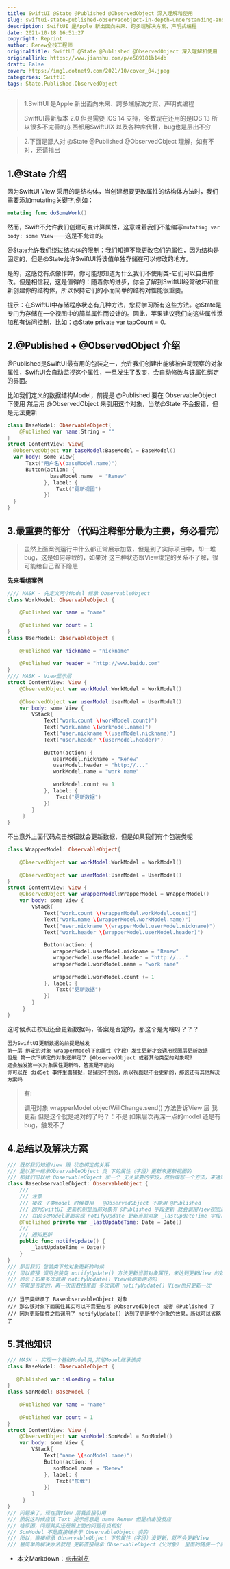 ```yaml
---
title: SwiftUI @State @Published @ObservedObject 深入理解和使用
slug: swiftui-state-published-observadobject-in-depth-understanding-and-use
description: SwiftUI 是Apple 新出面向未来、跨多端解决方案、声明式编程
date: 2021-10-18 16:51:27
copyright: Reprint
author: Renew全栈工程师
originaltitle: SwiftUI @State @Published @ObservedObject 深入理解和使用
originallink: https://www.jianshu.com/p/e589181b14db
draft: False
cover: https://img1.dotnet9.com/2021/10/cover_04.jpeg
categories: SwiftUI
tags: State,Published,ObservedObject
---
```


>1.SwiftUI 是Apple 新出面向未来、跨多端解决方案、声明式编程
>
>SwiftUI最新版本 2.0 但是需要 IOS 14 支持，多数现在还用的是IOS 13 所以很多不完善的东西都用SwiftUIX 以及各种库代替，bug也是层出不穷

>2.下面是鄙人对 @State @Published @ObservedObject 理解，如有不对，还请指出


## 1.@State 介绍

因为SwiftUI View 采用的是结构体，当创建想要更改属性的结构体方法时，我们需要添加mutating关键字,例如：

```Swift
mutating func doSomeWork()
```

然而，Swift不允许我们创建可变计算属性，这意味着我们不能编写`mutating var body: some View`——这是不允许的。

@State允许我们绕过结构体的限制：我们知道不能更改它们的属性，因为结构是固定的，但是@State允许SwiftUI将该值单独存储在可以修改的地方。

是的，这感觉有点像作弊，你可能想知道为什么我们不使用类-它们可以自由修改。但是相信我，这是值得的：随着你的进步，你会了解到SwiftUI经常破坏和重新创建你的结构体，所以保持它们的小而简单的结构对性能很重要。

提示：在SwiftUI中存储程序状态有几种方法，您将学习所有这些方法。@State是专门为存储在一个视图中的简单属性而设计的。因此，苹果建议我们向这些属性添加私有访问控制，比如：@State private var tapCount = 0。

## 2.@Published + @ObservedObject 介绍

@Published是SwiftUI最有用的包装之一，允许我们创建出能够被自动观察的对象属性，SwiftUI会自动监视这个属性，一旦发生了改变，会自动修改与该属性绑定的界面。

比如我们定义的数据结构Model，前提是 @Published 要在 ObservableObject 下使用
然后用 @ObservedObject 来引用这个对象，当然@State 不会报错，但是无法更新

```Swift
class BaseModel: ObservableObject{
    @Published var name:String = ""
}
struct ContentView: View{
  @ObservedObject var baseModel:BaseModel = BaseModel()
  var body: some View{
      Text("用户名\(baseModel.name)")
      Button(action: {
              baseModel.name  = "Renew"
            }, label: {
                Text("更新视图")
            })
  }
}
```

## 3.最重要的部分 （代码注释部分最为主要，务必看完）

>虽然上面案例运行中什么都正常展示加载，但是到了实际项目中，却一堆bug，这是如何导致的，如果对 这三种状态跟View绑定的关系不了解，很可能给自己留下隐患

**先来看组案例**

```Swift
//// MASK - 先定义两个Model 继承 ObservableObject 
class WorkModel: ObservableObject {
    
    @Published var name = "name"
    
    @Published var count = 1
}
class UserModel: ObservableObject {
    
    @Published var nickname = "nickname"
    
    @Published var header = "http://www.baidu.com"
}
//// MASK - View显示层
struct ContentView: View {
    @ObservedObject var workModel:WorkModel = WorkModel()
        
    @ObservedObject var userModel:UserModel = UserModel()
    var body: some View {
        VStack{
            Text("work.count \(workModel.count)")
            Text("work.name \(workModel.name)")
            Text("user.nickname \(userModel.nickname)")
            Text("user.header \(userModel.header)")
            
            Button(action: {
               userModel.nickname = "Renew"
               userModel.header = "http://..."
               workModel.name = "work name"
                
               workModel.count += 1
            }, label: {
                Text("更新数据")
            })
        }
     }
}
```

不出意外上面代码点击按钮就会更新数据，但是如果我们有个包装类呢

```Swift
class WrapperModel: ObservableObject{
    
    @ObservedObject var workModel:WorkModel = WorkModel()
        
    @ObservedObject var userModel:UserModel = UserModel()
}
struct ContentView: View {
    @ObservedObject var wrapperModel:WrapperModel = WrapperModel()
    var body: some View {
        VStack{
            Text("work.count \(wrapperModel.workModel.count)")
            Text("work.name \(wrapperModel.workModel.name)")
            Text("user.nickname \(wrapperModel.userModel.nickname)")
            Text("work.header \(wrapperModel.userModel.header)")
            
            Button(action: {
               wrapperModel.userModel.nickname = "Renew"
               wrapperModel.userModel.header = "http://..."
               wrapperModel.workModel.name = "work name"
                
               wrapperModel.workModel.count += 1
            }, label: {
                Text("更新数据")
            })
        }
     }
}
```

这时候点击按钮还会更新数据吗，答案是否定的，那这个是为啥呀？？？

```
因为SwiftUI更新数据的前提是触发 
第一层 绑定的对象 wrapperModel下的属性（字段）发生更新才会调用视图层更新数据
但是 第一次下绑定的对象还绑定了 @ObservedObject 或者其他类型的对象呢?
还会触发第一次对象属性更新吗，答案是不能的
你可以在 didSet 事件里面捕捉，是捕捉不到的，所以视图是不会更新的，那这还有其他解决方案吗
```

>有:
>
>调用对象 wrapperModel.objectWillChange.send() 方法告诉View 层 我更新
但是这个就是绝对的了吗？：不是 如果层次再深一点的model 还是有bug，触发不了

## 4.总结以及解决方案

```Swift
/// 既然我们知道View 跟 状态绑定的关系
/// 是以第一继承ObservableObject 类 下的属性（字段）更新来更新视图的
/// 那我们可以给 ObservableObject 加一个 无关紧要的字段，然后编写一个方法，来通知更新
class BaseobservableObject: ObservableObject {
    ///
    /// 注意
    /// 接收 子类model 时候要用   @ObservedObject 不能用 @Published
    /// 因为SwiftUI 更新机制是当前对象有 @Published 字段更新 就会调用View视图进行更新
    /// 在BaseModel里面实现 notifyUpdate 更新当前对象 _lastUpdateTime 字段，实现自身全部字段更新
    @Published private var _lastUpdateTime: Date = Date()
    ///
    /// 通知更新
    public func notifyUpdate() {
        _lastUpdateTime = Date()
    }
}
/// 那当我们 包装类下的对象更新的时候
/// 可以直接 调用包装类 notifyUpdate() 方法更新当前对象属性，来达到更新View 的效果
/// 顾忌：如果多次调用 notifyUpdate() View会刷新两边吗
/// 答案是否定的，再一次函数栈里面 多次调用 notifyUpdate() View也只更新一次
```

```shell
/// 当子类继承了 BaseobservableObject 对象
/// 那么该对象下面属性其实可以不需要在写 @ObservedObject 或者 @Published 了
/// 因为更新属性之后调用了 notifyUpdate() 达到了更新整个对象的效果，所以可以省略了
```

## 5.其他知识

```Swift
/// MASK - 实现一个基础Model类,其他Model继承该类
class BaseModel: ObservableObject {
    
   @Published var isLoading = false
}
class SonModel: BaseModel {
    
    @Published var name = "name"
    
    @Published var count = 1
}
struct ContentView: View {
    @ObservedObject var sonModel:SonModel = SonModel()
    var body: some View {
        VStack{
            Text("name \(sonModel.name)")
            Button(action: {
               sonModel.name = "Renew"
            }, label: {
                Text("加载")
            })
        }
     }
}
/// 问题来了，现在我View 层我直接引用 
/// 照说这时候应该 Text 提示信息是 name Renew 但是点击没反应
/// 啥原因，问题其实还是跟上面的问题有点相似
/// SonModel 不是直接继承于 ObservableObject 类的
/// 所以，直接继承 ObservableObject 下的属性（字段）没更新，就不会更新View
/// 最简单的解决办法就是 更新直接继承 ObservableObject（父对象） 里面的随便一个属性
```

- 本文Markdown：[点击浏览](https://github.com/dotnet9/Assets.Dotnet9/blob/main/2021/10/2021-10-18_02.md)